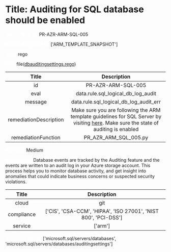 



# Title: Auditing for SQL database should be enabled


***<font color="white">Master Test Id:</font>*** PR-AZR-ARM-SQL-005

***<font color="white">Master Snapshot Id:</font>*** ['ARM_TEMPLATE_SNAPSHOT']

***<font color="white">type:</font>*** rego

***<font color="white">rule:</font>*** file([dbauditingsettings.rego])  
  
  
  
  

|Title|Description|
| :---: | :---: |
|id|PR-AZR-ARM-SQL-005|
|eval|data.rule.sql_logical_db_log_audit|
|message|data.rule.sql_logical_db_log_audit_err|
|remediationDescription|Make sure you are following the ARM template guidelines for SQL Server by visiting <a href='https://docs.microsoft.com/en-us/azure/templates/microsoft.sql/2017-03-01-preview/servers/databases/auditingsettings' target='_blank'>here</a>. Make sure the state of auditing is enabled|
|remediationFunction|PR_AZR_ARM_SQL_005.py|


***<font color="white">Severity:</font>*** Medium

***<font color="white">Description:</font>*** Database events are tracked by the Auditing feature and the events are written to an audit log in your Azure storage account. This process helps you to monitor database activity, and get insight into anomalies that could indicate business concerns or suspected security violations.  
  
  

|Title|Description|
| :---: | :---: |
|cloud|git|
|compliance|['CIS', 'CSA-CCM', 'HIPAA', 'ISO 27001', 'NIST 800', 'PCI-DSS']|
|service|['arm']|


***<font color="white">Resource Types:</font>*** ['microsoft.sql/servers/databases', 'microsoft.sql/servers/databases/auditingsettings']


[dbauditingsettings.rego]: https://github.com/prancer-io/prancer-compliance-test/tree/master/azure/iac/dbauditingsettings.rego
